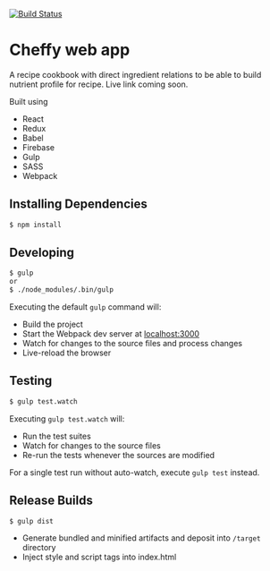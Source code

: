 [![Build Status](https://travis-ci.org/birkir/cheffy.svg?branch=master)](https://travis-ci.org/birkir/cheffy)

# Cheffy web app
A recipe cookbook with direct ingredient relations to be able to build nutrient profile for recipe. Live link coming soon.

Built using
- React
- Redux
- Babel
- Firebase
- Gulp
- SASS
- Webpack

## Installing Dependencies
```bash
$ npm install
```

## Developing
```bash
$ gulp
or
$ ./node_modules/.bin/gulp
```

Executing the default `gulp` command will:
- Build the project
- Start the Webpack dev server at <a href="http://localhost:3000" target="_blank">localhost:3000</a>
- Watch for changes to the source files and process changes
- Live-reload the browser


## Testing
```bash
$ gulp test.watch
```
Executing `gulp test.watch` will:
- Run the test suites
- Watch for changes to the source files
- Re-run the tests whenever the sources are modified

For a single test run without auto-watch, execute `gulp test` instead.


## Release Builds
```bash
$ gulp dist
```
- Generate bundled and minified artifacts and deposit into `/target` directory
- Inject style and script tags into index.html
